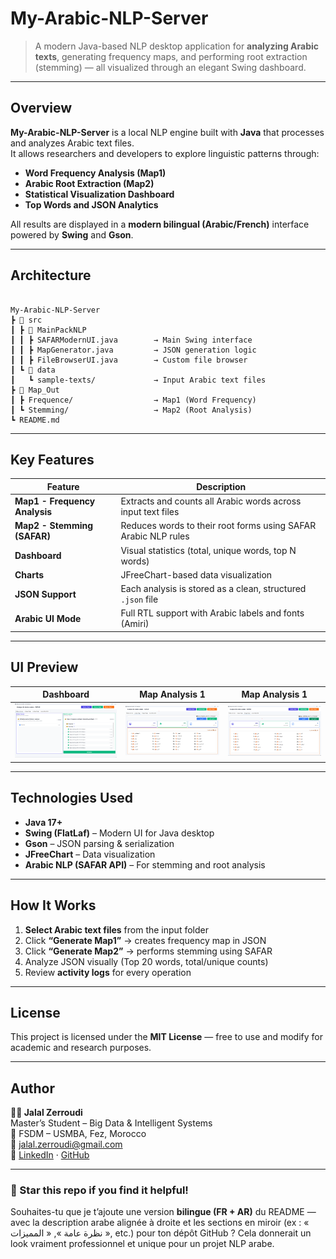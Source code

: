 #  My-Arabic-NLP-Server

> A modern Java-based NLP desktop application for **analyzing Arabic texts**, generating frequency maps, and performing root extraction (stemming) — all visualized through an elegant Swing dashboard.

---

##  Overview

**My-Arabic-NLP-Server** is a local NLP engine built with **Java** that processes and analyzes Arabic text files.  
It allows researchers and developers to explore linguistic patterns through:
-  **Word Frequency Analysis (Map1)**
-  **Arabic Root Extraction (Map2)**
-  **Statistical Visualization Dashboard**
-  **Top Words and JSON Analytics**

All results are displayed in a **modern bilingual (Arabic/French)** interface powered by **Swing** and **Gson**.

---

##  Architecture

```

My-Arabic-NLP-Server
┣ 📂 src
┃ ┣ 📂 MainPackNLP
┃ ┃ ┣ SAFARModernUI.java        → Main Swing interface
┃ ┃ ┣ MapGenerator.java         → JSON generation logic
┃ ┃ ┣ FileBrowserUI.java        → Custom file browser
┃ ┗ 📂 data
┃   ┗ sample-texts/             → Input Arabic text files
┣ 📂 Map_Out
┃ ┣ Frequence/                  → Map1 (Word Frequency)
┃ ┗ Stemming/                   → Map2 (Root Analysis)
┗ README.md

```

---

##  Key Features

| Feature | Description |
|----------|--------------|
|  **Map1 - Frequency Analysis** | Extracts and counts all Arabic words across input text files |
|  **Map2 - Stemming (SAFAR)** | Reduces words to their root forms using SAFAR Arabic NLP rules |
|  **Dashboard** | Visual statistics (total, unique words, top N words) |
|  **Charts** | JFreeChart-based data visualization |
|  **JSON Support** | Each analysis is stored as a clean, structured `.json` file |
|  **Arabic UI Mode** | Full RTL support with Arabic labels and fonts (Amiri) |

---

##  UI Preview

| Dashboard | Map Analysis 1 |Map Analysis 1 |
|------------|---------------|---------------|
| ![Dashboard](docs/dashboard.png) | ![Map Analysis 1](docs/map1_analysis.png) | ![Map Analysis 2](docs/map2_analysis.png) |

---

##  Technologies Used

- **Java 17+**
- **Swing (FlatLaf)** – Modern UI for Java desktop
- **Gson** – JSON parsing & serialization
- **JFreeChart** – Data visualization
- **Arabic NLP (SAFAR API)** – For stemming and root analysis

---

##  How It Works

1. **Select Arabic text files** from the input folder  
2. Click **“Generate Map1”** → creates frequency map in JSON  
3. Click **“Generate Map2”** → performs stemming using SAFAR  
4. Analyze JSON visually (Top 20 words, total/unique counts)  
5. Review **activity logs** for every operation

---

##  License

This project is licensed under the **MIT License** — free to use and modify for academic and research purposes.

---

##  Author

**👨‍💻 Jalal Zerroudi**  
Master’s Student – Big Data & Intelligent Systems  
📍 FSDM – USMBA, Fez, Morocco  
📧 [jalal.zerroudi@gmail.com](mailto:jalal.zerroudi@gmail.com)  
🔗 [LinkedIn](https://www.linkedin.com) · [GitHub](https://github.com/Jalal-Zerroudi)

---

### 🌟 Star this repo if you find it helpful!

Souhaites-tu que je t’ajoute une version **bilingue (FR + AR)** du README — avec la description arabe alignée à droite et les sections en miroir (ex : « نظرة عامة », « المميزات », etc.) pour ton dépôt GitHub ?
Cela donnerait un look vraiment professionnel et unique pour un projet NLP arabe.
